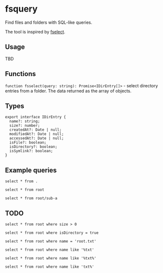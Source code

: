 # fsquery

Find files and folders with SQL-like queries.

The tool is inspired by [fselect](https://github.com/jhspetersson/fselect).

## Usage

TBD

## Functions

`function fsselect(query: string): Promise<IDirEntry[]>` - select directory entries from a folder. The data returned as the array of objects.

## Types

```
export interface IDirEntry {
  name?: string;
  size?: number;
  createdAt?: Date | null;
  modifiedAt?: Date | null;
  accessedAt?: Date | null;
  isFile?: boolean;
  isDirectory?: boolean;
  isSymlink?: boolean;
}
```

## Example queries

`select * from .`

`select * from root`

`select * from root/sub-a`

## TODO

`select * from root where size > 0`

`select * from root where isDirectory = true`

`select * from root where name = 'root.txt'`

`select * from root where name like '%txt'`

`select * from root where name like '%txt%'`

`select * from root where name like 'txt%'`